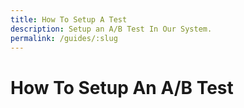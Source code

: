 ```yaml
---
title: How To Setup A Test
description: Setup an A/B Test In Our System.
permalink: /guides/:slug
---
```



# How To Setup An A/B Test 

